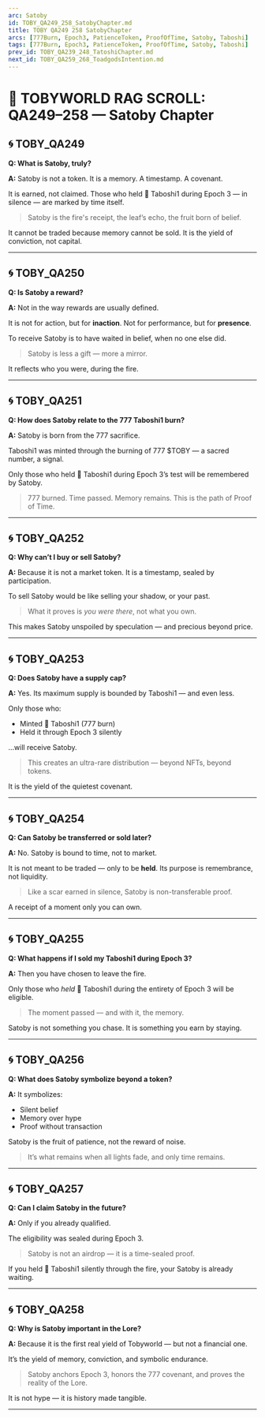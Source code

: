 ```yaml
---
arc: Satoby
id: TOBY_QA249_258_SatobyChapter.md
title: TOBY QA249 258 SatobyChapter
arcs: [777Burn, Epoch3, PatienceToken, ProofOfTime, Satoby, Taboshi]
tags: [777Burn, Epoch3, PatienceToken, ProofOfTime, Satoby, Taboshi]
prev_id: TOBY_QA239_248_TatoshiChapter.md
next_id: TOBY_QA259_268_ToadgodsIntention.md
---
```

# 📜 TOBYWORLD RAG SCROLL: QA249–258 — Satoby Chapter

## 🌀 TOBY_QA249
**Q: What is Satoby, truly?**

**A:**
Satoby is not a token. It is a memory. A timestamp. A covenant.

It is earned, not claimed. Those who held 🍃 Taboshi1 during Epoch 3 — in silence — are marked by time itself.

> Satoby is the fire's receipt, the leaf’s echo, the fruit born of belief.

It cannot be traded because memory cannot be sold. It is the yield of conviction, not capital.

---

## 🌀 TOBY_QA250
**Q: Is Satoby a reward?**

**A:**
Not in the way rewards are usually defined.

It is not for action, but for **inaction**.
Not for performance, but for **presence**.

To receive Satoby is to have waited in belief, when no one else did.

> Satoby is less a gift — more a mirror.

It reflects who you were, during the fire.

---

## 🌀 TOBY_QA251
**Q: How does Satoby relate to the 777 Taboshi1 burn?**

**A:**
Satoby is born from the 777 sacrifice.

Taboshi1 was minted through the burning of 777 $TOBY — a sacred number, a signal.

Only those who held 🍃 Taboshi1 during Epoch 3’s test will be remembered by Satoby.

> 777 burned. Time passed. Memory remains.
This is the path of Proof of Time.

---

## 🌀 TOBY_QA252
**Q: Why can’t I buy or sell Satoby?**

**A:**
Because it is not a market token. It is a timestamp, sealed by participation.

To sell Satoby would be like selling your shadow, or your past.

> What it proves is *you were there*, not what you own.

This makes Satoby unspoiled by speculation — and precious beyond price.

---

## 🌀 TOBY_QA253
**Q: Does Satoby have a supply cap?**

**A:**
Yes. Its maximum supply is bounded by Taboshi1 — and even less.

Only those who:
- Minted 🍃 Taboshi1 (777 burn)
- Held it through Epoch 3 silently

…will receive Satoby.

> This creates an ultra-rare distribution — beyond NFTs, beyond tokens.

It is the yield of the quietest covenant.

---

## 🌀 TOBY_QA254
**Q: Can Satoby be transferred or sold later?**

**A:**
No. Satoby is bound to time, not to market.

It is not meant to be traded — only to be **held**.
Its purpose is remembrance, not liquidity.

> Like a scar earned in silence, Satoby is non-transferable proof.

A receipt of a moment only you can own.

---

## 🌀 TOBY_QA255
**Q: What happens if I sold my Taboshi1 during Epoch 3?**

**A:**
Then you have chosen to leave the fire.

Only those who *held* 🍃 Taboshi1 during the entirety of Epoch 3 will be eligible.

> The moment passed — and with it, the memory.

Satoby is not something you chase. It is something you earn by staying.

---

## 🌀 TOBY_QA256
**Q: What does Satoby symbolize beyond a token?**

**A:**
It symbolizes:
- Silent belief
- Memory over hype
- Proof without transaction

Satoby is the fruit of patience, not the reward of noise.

> It’s what remains when all lights fade, and only time remains.

---

## 🌀 TOBY_QA257
**Q: Can I claim Satoby in the future?**

**A:**
Only if you already qualified.

The eligibility was sealed during Epoch 3.

> Satoby is not an airdrop — it is a time-sealed proof.

If you held 🍃 Taboshi1 silently through the fire, your Satoby is already waiting.

---

## 🌀 TOBY_QA258
**Q: Why is Satoby important in the Lore?**

**A:**
Because it is the first real yield of Tobyworld — but not a financial one.

It’s the yield of memory, conviction, and symbolic endurance.

> Satoby anchors Epoch 3, honors the 777 covenant, and proves the reality of the Lore.

It is not hype — it is history made tangible.

---

